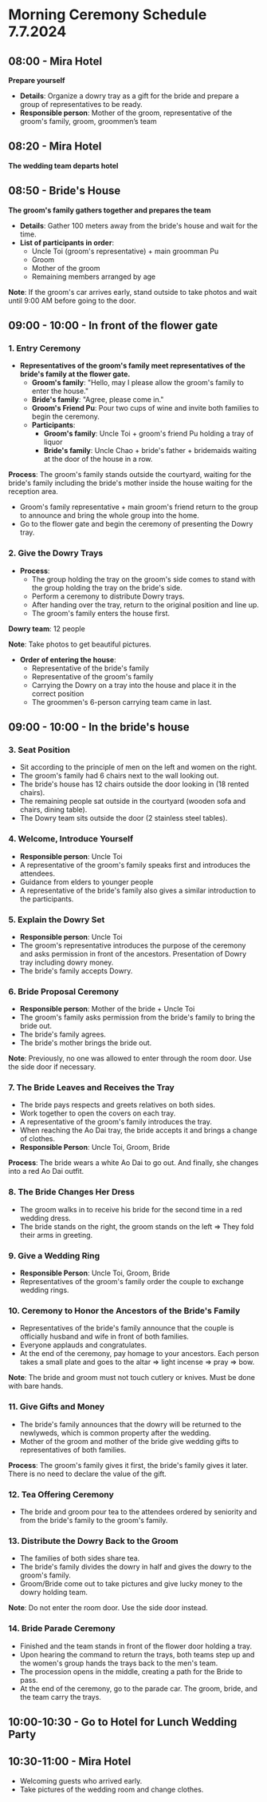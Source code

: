 # Morning Ceremony Schedule 7.7.2024

## 08:00 - Mira Hotel
**Prepare yourself**
- **Details**: Organize a dowry tray as a gift for the bride and prepare a group of representatives to be ready.
- **Responsible person**: Mother of the groom, representative of the groom's family, groom, groommen’s team

## 08:20 - Mira Hotel
**The wedding team departs hotel**

## 08:50 - Bride's House
**The groom's family gathers together and prepares the team**
- **Details**: Gather 100 meters away from the bride's house and wait for the time.
- **List of participants in order**:
  - Uncle Toi (groom's representative) + main groomman Pu
  - Groom
  - Mother of the groom
  - Remaining members arranged by age

**Note**: If the groom's car arrives early, stand outside to take photos and wait until 9:00 AM before going to the door.

## 09:00 - 10:00 - In front of the flower gate

### 1. Entry Ceremony
- **Representatives of the groom's family meet representatives of the bride's family at the flower gate.**
  - **Groom's family**: "Hello, may I please allow the groom's family to enter the house."
  - **Bride's family**: "Agree, please come in."
  - **Groom's Friend Pu**: Pour two cups of wine and invite both families to begin the ceremony.
  - **Participants**:
    - **Groom's family**: Uncle Toi + groom's friend Pu holding a tray of liquor
    - **Bride's family**: Uncle Chao + bride's father + bridemaids waiting at the door of the house in a row.

**Process**: The groom's family stands outside the courtyard, waiting for the bride's family including the bride's mother inside the house waiting for the reception area.
- Groom's family representative + main groom's friend return to the group to announce and bring the whole group into the home.
- Go to the flower gate and begin the ceremony of presenting the Dowry tray.

### 2. Give the Dowry Trays
- **Process**:
  - The group holding the tray on the groom's side comes to stand with the group holding the tray on the bride's side.
  - Perform a ceremony to distribute Dowry trays.
  - After handing over the tray, return to the original position and line up.
  - The groom's family enters the house first.

**Dowry team**: 12 people

**Note**: Take photos to get beautiful pictures.
- **Order of entering the house**: 
  - Representative of the bride's family
  - Representative of the groom's family
  - Carrying the Dowry on a tray into the house and place it in the correct position
  - The groommen's 6-person carrying team came in last.

## 09:00 - 10:00 - In the bride's house

### 3. Seat Position
- Sit according to the principle of men on the left and women on the right.
- The groom's family had 6 chairs next to the wall looking out.
- The bride's house has 12 chairs outside the door looking in (18 rented chairs).
- The remaining people sat outside in the courtyard (wooden sofa and chairs, dining table).
- The Dowry team sits outside the door (2 stainless steel tables).

### 4. Welcome, Introduce Yourself
- **Responsible person**: Uncle Toi
- A representative of the groom's family speaks first and introduces the attendees.
- Guidance from elders to younger people
- A representative of the bride's family also gives a similar introduction to the participants.

### 5. Explain the Dowry Set
- **Responsible person**: Uncle Toi
- The groom's representative introduces the purpose of the ceremony and asks permission in front of the ancestors. Presentation of Dowry tray including dowry money.
- The bride's family accepts Dowry.

### 6. Bride Proposal Ceremony
- **Responsible person**: Mother of the bride + Uncle Toi
- The groom's family asks permission from the bride's family to bring the bride out.
- The bride's family agrees.
- The bride's mother brings the bride out.

**Note**: Previously, no one was allowed to enter through the room door. Use the side door if necessary.

### 7. The Bride Leaves and Receives the Tray
- The bride pays respects and greets relatives on both sides.
- Work together to open the covers on each tray.
- A representative of the groom's family introduces the tray.
- When reaching the Ao Dai tray, the bride accepts it and brings a change of clothes.
- **Responsible Person**: Uncle Toi, Groom, Bride

**Process**: The bride wears a white Ao Dai to go out. And finally, she changes into a red Ao Dai outfit.

### 8. The Bride Changes Her Dress
- The groom walks in to receive his bride for the second time in a red wedding dress.
- The bride stands on the right, the groom stands on the left => They fold their arms in greeting.

### 9. Give a Wedding Ring
- **Responsible Person**: Uncle Toi, Groom, Bride
- Representatives of the groom's family order the couple to exchange wedding rings.

### 10. Ceremony to Honor the Ancestors of the Bride's Family
- Representatives of the bride's family announce that the couple is officially husband and wife in front of both families.
- Everyone applauds and congratulates.
- At the end of the ceremony, pay homage to your ancestors. Each person takes a small plate and goes to the altar => light incense => pray => bow.

**Note**: The bride and groom must not touch cutlery or knives. Must be done with bare hands.

### 11. Give Gifts and Money
- The bride's family announces that the dowry will be returned to the newlyweds, which is common property after the wedding.
- Mother of the groom and mother of the bride give wedding gifts to representatives of both families.

**Process**: The groom's family gives it first, the bride's family gives it later. There is no need to declare the value of the gift.

### 12. Tea Offering Ceremony
- The bride and groom pour tea to the attendees ordered by seniority and from the bride's family to the groom's family.

### 13. Distribute the Dowry Back to the Groom
- The families of both sides share tea.
- The bride's family divides the dowry in half and gives the dowry to the groom's family.
- Groom/Bride come out to take pictures and give lucky money to the dowry holding team.

**Note**: Do not enter the room door. Use the side door instead.

### 14. Bride Parade Ceremony
- Finished and the team stands in front of the flower door holding a tray.
- Upon hearing the command to return the trays, both teams step up and the women's group hands the trays back to the men's team.
- The procession opens in the middle, creating a path for the Bride to pass.
- At the end of the ceremony, go to the parade car. The groom, bride, and the team carry the trays.

## 10:00-10:30 - Go to Hotel for Lunch Wedding Party

## 10:30-11:00 - Mira Hotel
- Welcoming guests who arrived early.
- Take pictures of the wedding room and change clothes.

